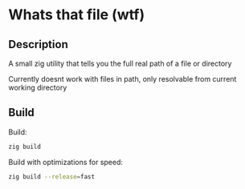 # Whats that file (wtf)

## Description

A small zig utility that tells you the full real path of a file or directory

Currently doesnt work with files in path, only resolvable from current working directory

## Build

Build:

```bash
zig build
```

Build with optimizations for speed:

```bash
zig build --release=fast
```